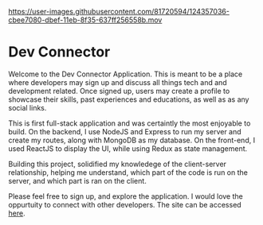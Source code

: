 

https://user-images.githubusercontent.com/81720594/124357036-cbee7080-dbef-11eb-8f35-637ff256558b.mov

# Dev Connector

Welcome to the Dev Connector Application. This is meant to be a place where developers may sign up and discuss all things tech and 
and development related. Once signed up, users may create a profile to showcase their skills, past experiences and educations,
as well as as any social links. 

This is first full-stack application and was certaintly the most enjoyable to build. On the backend, I use NodeJS and Express to run my server and create my routes, along with MongoDB as my database. On the front-end, I used ReactJS to display the UI, while using Redux as state management. 

Building this project, solidified my knowledege of the client-server relationship, helping me understand, which part of the code is run 
on the server, and which part is ran on the client.

Please feel free to sign up, and explore the application. I would love the oppurtuity to connect with other developers. The site can be accessed [here](https://arctic-pylon-18588.herokuapp.com/).
